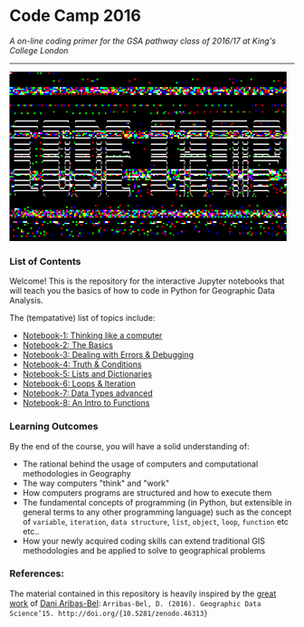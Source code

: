 # Code Camp 2016
*A on-line coding primer for the GSA pathway class of 2016/17 at King's College London*

---

![](./img/code-camp.gif)


### List of Contents

Welcome! This is the repository for the interactive Jupyter notebooks that will teach you the basics of how to code in Python for 
Geographic Data Analysis.

The (tempatative) list of topics include:
- [Notebook-1: Thinking like a computer](#) 
- [Notebook-2: The Basics](#) 
- [Notebook-3: Dealing with Errors & Debugging](#) 
- [Notebook-4: Truth & Conditions](#) 
- [Notebook-5: Lists and Dictionaries](#) 
- [Notebook-6: Loops & Iteration](#) 
- [Notebook-7: Data Types advanced](#) 
- [Notebook-8: An Intro to Functions](#) 


### Learning Outcomes

By the end of the course, you will have a solid understanding of:

- The rational behind the usage of computers and computational methodologies in Geography
- The way computers "think" and "work"
- How computers programs are structured and how to execute them
- The fundamental concepts of programming (in Python, but extensible in general terms to any other programming language) such as the concept of `variable`, `iteration`, `data structure`, `list`, `object`, `loop`, `function` etc etc.. 
- How your newly acquired coding skills can extend traditional GIS methodologies and be applied to solve to geographical problems

<!-- ### Set-up

The Jupyter Notebook format will allow you to see both the instructions, the code, and its outcome on this website, e.g.:
![](./img/jupyter-example.png)


However, wouldn't it be much more fun and fruitful if you could actually **run** (i.e. execute) that code on you own machine? 

To do so, you will need to:
-  Download the notebooks
	- METHOD A: download the whole repository (click the green button on the top-right corner that says "clone or download") and decompress the `.zip` file.
	- METHOD B: if you want to have just the single notebook and not the whole repository then click on the notebook name, this will bring you to the rendered notebook. Click on 'raw', and then right-click on the web-page and 'save-as' wherever you want that file on your local filesystem
-  Install Jupyter. There are various ways but the easiest one is via Anaconda (that's basically a collection of the python programming language and of it most used libraries, already bundled up for you convenience.) Follow the instructions [here](http://jupyter.readthedocs.io/en/latest/install.html#id3).
- Run the notebook! From Jupyter's [web-page](http://jupyter-notebook-beginner-guide.readthedocs.io/en/latest/execute.html):
	
	> (*Windows*): The Jupyter Notebook App can be launched by clicking on the Jupyter Notebook icon installed by Anaconda in the start menu (Windows) or by typing in a terminal (cmd on Windows): `jupyter notebook`
	
	> (*Mac OSX*): Click on spotlight, type 'terminal' to open a terminal window. Enter the startup folder by typing `cd /some_folder_name`. Type jupyter notebook to launch the Jupyter Notebook App (it will appear in a new browser window or tab).

For a quick-primer on how to install and interact with a Jupyter Notebook follow this tutorial from [OpenTechSchool](http://opentechschool.github.io/python-data-intro/core/notebook.html)
-->

### References:
The material contained in this repository is heavily inspired by the [great work](http://darribas.org/gds15/index.html) of [Dani Aribas-Bel](https://twitter.com/darribas):
`Arribas-Bel, D. (2016). Geographic Data Science’15. http://doi.org/{10.5281/zenodo.46313}`

